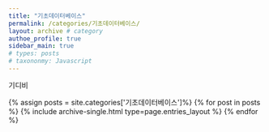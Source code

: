 ```yaml
---
title: "기초데이터베이스"
permalink: /categories/기초데이터베이스/
layout: archive # category
authoe_profile: true
sidebar_main: true
# types: posts
# taxononmy: Javascript
---
```


기디비

{% assign posts = site.categories['기초데이터베이스']%}
{% for post in posts %}
  {% include archive-single.html type=page.entries_layout %}
{% endfor %}
